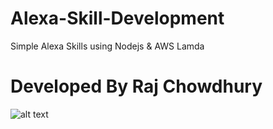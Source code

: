 # Alexa-Skill-Development
Simple Alexa Skills using Nodejs &amp; AWS Lamda

   # Developed By Raj Chowdhury


![alt text](https://cdn-images-1.medium.com/max/2000/1*omv7_w5zSLPlZp5rdAYCZA.png)


